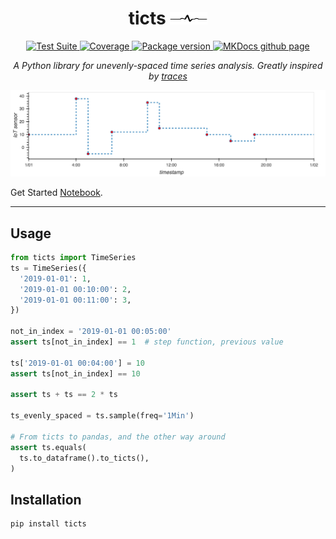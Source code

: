<h1 align="center">
  <span>ticts</span>
  <img src="https://raw.githubusercontent.com/gjeusel/ticts/main/docs/img/logo.svg" alt="logo" width="60" height="20" />
</h1>

<p align="center">
  <a href="https://github.com/gjeusel/ticts/actions?query=workflow%3ACI+branch%3Amain">
      <img src="https://github.com/gjeusel/ticts/actions/workflows/ci.yml/badge.svg?event=push&branch=main" alt="Test Suite" onerror="this.style.display='none'">
  </a>
  <a href="https://coverage-badge.samuelcolvin.workers.dev/redirect/gjeusel/ticts" alt="Test Coverage" onerror="this.style.display='none'">
      <img src="https://coverage-badge.samuelcolvin.workers.dev/gjeusel/ticts.svg" alt="Coverage">
  </a>
  <a href="https://pypi.org/project/ticts/">
      <img src="https://img.shields.io/pypi/v/ticts" alt="Package version" onerror="this.style.display='none'">
  </a>
  <a href="https://gjeusel.github.io/ticts/">
    <img src="https://img.shields.io/badge/mkdocs-pages-brightgreen" alt="MKDocs github page">
  </a>
</p>

<p align="center">
  <em>
    A Python library for unevenly-spaced time series analysis.
    Greatly inspired by <a href="https://github.com/datascopeanalytics/traces">traces</a>
  </em>
</p>

<img src="https://github.com/gjeusel/ticts/blob/main/docs/img/example.png?raw=true" alt="Example plot" />

Get Started [Notebook](https://mybinder.org/v2/gh/gjeusel/ticts/main?labpath=docs%2FTutorial.ipynb).

---

## Usage

```python
from ticts import TimeSeries
ts = TimeSeries({
  '2019-01-01': 1,
  '2019-01-01 00:10:00': 2,
  '2019-01-01 00:11:00': 3,
})

not_in_index = '2019-01-01 00:05:00'
assert ts[not_in_index] == 1  # step function, previous value

ts['2019-01-01 00:04:00'] = 10
assert ts[not_in_index] == 10

assert ts + ts == 2 * ts

ts_evenly_spaced = ts.sample(freq='1Min')

# From ticts to pandas, and the other way around
assert ts.equals(
  ts.to_dataframe().to_ticts(),
)
```

## Installation

```bash
pip install ticts
```

